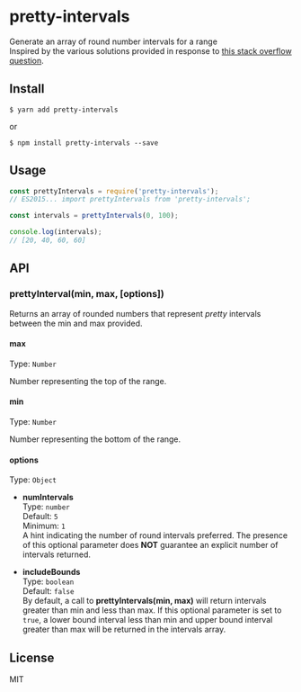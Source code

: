 # pretty-intervals
Generate an array of round number intervals for a range<br>
Inspired by the various solutions provided in response to [this stack overflow question](http://stackoverflow.com/questions/361681/algorithm-for-nice-grid-line-intervals-on-a-graph).

## Install
```
$ yarn add pretty-intervals
```
or
```
$ npm install pretty-intervals --save
```

## Usage
```js
const prettyIntervals = require('pretty-intervals');
// ES2015... import prettyIntervals from 'pretty-intervals';

const intervals = prettyIntervals(0, 100);

console.log(intervals);
// [20, 40, 60, 60]
```

## API

### prettyInterval(min, max, [options])

Returns an array of rounded numbers that represent *pretty* intervals between the min and max provided.

#### max

Type: `Number`

Number representing the top of the range.

#### min

Type: `Number`

Number representing the bottom of the range.

#### options

Type: `Object`

* **numIntervals**<br>
Type: `number`<br>
Default: `5`<br>
Minimum: `1`<br>
A hint indicating the number of round intervals preferred. The presence of this optional parameter does **NOT** guarantee an explicit number of intervals returned.

* **includeBounds**<br>
Type: `boolean`<br>
Default: `false`<br>
By default, a call to **prettyIntervals(min, max)** will return intervals greater than min and less than max. If this optional parameter is set to `true`, a lower bound interval less than min and upper bound interval greater than max will be returned in the intervals array.

## License

MIT
